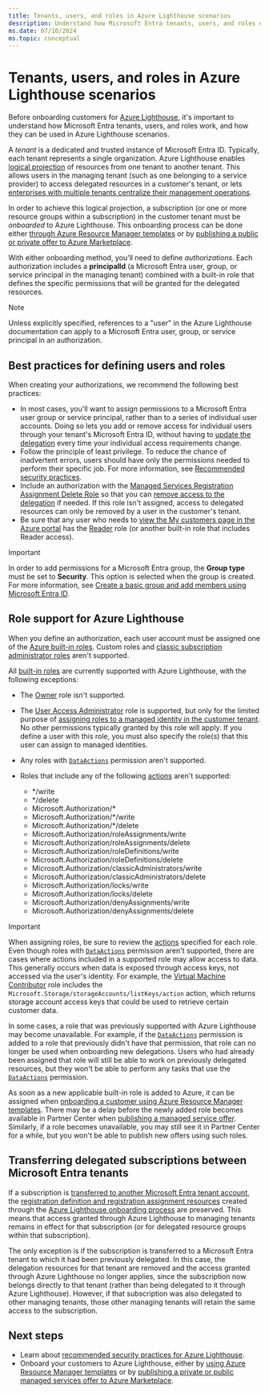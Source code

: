 ```yaml
---
title: Tenants, users, and roles in Azure Lighthouse scenarios
description: Understand how Microsoft Entra tenants, users, and roles can be used in Azure Lighthouse scenarios.
ms.date: 07/10/2024
ms.topic: conceptual
---
```


# Tenants, users, and roles in Azure Lighthouse scenarios

Before onboarding customers for [Azure Lighthouse](../overview.md), it's important to understand how Microsoft Entra tenants, users, and roles work, and how they can be used in Azure Lighthouse scenarios.

A *tenant* is a dedicated and trusted instance of Microsoft Entra ID. Typically, each tenant represents a single organization. Azure Lighthouse enables [logical projection](architecture.md#logical-projection) of resources from one tenant to another tenant. This allows users in the managing tenant (such as one belonging to a service provider) to access delegated resources in a customer's tenant, or lets [enterprises with multiple tenants centralize their management operations](enterprise.md).

In order to achieve this logical projection, a subscription (or one or more resource groups within a subscription) in the customer tenant must be *onboarded* to Azure Lighthouse. This onboarding process can be done either [through Azure Resource Manager templates](../how-to/onboard-customer.md) or by [publishing a public or private offer to Azure Marketplace](../how-to/publish-managed-services-offers.md).

With either onboarding method, you'll need to define *authorizations*. Each authorization includes a **principalId** (a Microsoft Entra user, group, or service principal in the managing tenant) combined with a built-in role that defines the specific permissions that will be granted for the delegated resources.

> [!NOTE]
> Unless explicitly specified, references to a "user" in the Azure Lighthouse documentation can apply to a Microsoft Entra user, group, or service principal in an authorization.

## Best practices for defining users and roles

When creating your authorizations, we recommend the following best practices:

- In most cases, you'll want to assign permissions to a Microsoft Entra user group or service principal, rather than to a series of individual user accounts. Doing so lets you add or remove access for individual users through your tenant's Microsoft Entra ID, without having to [update the delegation](../how-to/update-delegation.md) every time your individual access requirements change.
- Follow the principle of least privilege. To reduce the chance of inadvertent errors, users should have only the permissions needed to perform their specific job. For more information, see [Recommended security practices](../concepts/recommended-security-practices.md).
- Include an authorization with the [Managed Services Registration Assignment Delete Role](/azure/role-based-access-control/built-in-roles#managed-services-registration-assignment-delete-role) so that you can [remove access to the delegation](../how-to/remove-delegation.md) if needed. If this role isn't assigned, access to delegated resources can only be removed by a user in the customer's tenant.
- Be sure that any user who needs to [view the My customers page in the Azure portal](../how-to/view-manage-customers.md) has the [Reader](/azure/role-based-access-control/built-in-roles#reader) role (or another built-in role that includes Reader access).

> [!IMPORTANT]
> In order to add permissions for a Microsoft Entra group, the **Group type** must be set to **Security**. This option is selected when the group is created. For more information, see [Create a basic group and add members using Microsoft Entra ID](/azure/active-directory/fundamentals/active-directory-groups-create-azure-portal).

## Role support for Azure Lighthouse

When you define an authorization, each user account must be assigned one of the [Azure built-in roles](/azure/role-based-access-control/built-in-roles). Custom roles and [classic subscription administrator roles](/azure/role-based-access-control/classic-administrators) aren't supported.

All [built-in roles](/azure/role-based-access-control/built-in-roles) are currently supported with Azure Lighthouse, with the following exceptions:

- The [Owner](/azure/role-based-access-control/built-in-roles#owner) role isn't supported.
- The [User Access Administrator](/azure/role-based-access-control/built-in-roles#user-access-administrator) role is supported, but only for the limited purpose of [assigning roles to a managed identity in the customer tenant](../how-to/deploy-policy-remediation.md#create-a-user-who-can-assign-roles-to-a-managed-identity-in-the-customer-tenant). No other permissions typically granted by this role will apply. If you define a user with this role, you must also specify the role(s) that this user can assign to managed identities.
- Any roles with [`DataActions`](/azure/role-based-access-control/role-definitions#dataactions) permission aren't supported.
- Roles that include any of the following [actions](/azure/role-based-access-control/role-definitions#actions) aren't supported:

  - */write
  - */delete
  - Microsoft.Authorization/*
  - Microsoft.Authorization/*/write
  - Microsoft.Authorization/*/delete
  - Microsoft.Authorization/roleAssignments/write
  - Microsoft.Authorization/roleAssignments/delete
  - Microsoft.Authorization/roleDefinitions/write
  - Microsoft.Authorization/roleDefinitions/delete
  - Microsoft.Authorization/classicAdministrators/write
  - Microsoft.Authorization/classicAdministrators/delete
  - Microsoft.Authorization/locks/write
  - Microsoft.Authorization/locks/delete
  - Microsoft.Authorization/denyAssignments/write
  - Microsoft.Authorization/denyAssignments/delete

> [!IMPORTANT]
> When assigning roles, be sure to review the [actions](/azure/role-based-access-control/role-definitions#actions) specified for each role. Even though roles with [`DataActions`](/azure/role-based-access-control/role-definitions#dataactions) permission aren't supported, there are cases where actions included in a supported role may allow access to data. This generally occurs when data is exposed through access keys, not accessed via the user's identity. For example, the [Virtual Machine Contributor](/azure/role-based-access-control/built-in-roles) role includes the `Microsoft.Storage/storageAccounts/listKeys/action` action, which returns storage account access keys that could be used to retrieve certain customer data.

In some cases, a role that was previously supported with Azure Lighthouse may become unavailable. For example, if the [`DataActions`](/azure/role-based-access-control/role-definitions#dataactions) permission is added to a role that previously didn't have that permission, that role can no longer be used when onboarding new delegations. Users who had already been assigned that role will still be able to work on previously delegated resources, but they won't be able to perform any tasks that use the [`DataActions`](/azure/role-based-access-control/role-definitions#dataactions) permission.

As soon as a new applicable built-in role is added to Azure, it can be assigned when [onboarding a customer using Azure Resource Manager templates](../how-to/onboard-customer.md). There may be a delay before the newly added role becomes available in Partner Center when [publishing a managed service offer](../how-to/publish-managed-services-offers.md). Similarly, if a role becomes unavailable, you may still see it in Partner Center for a while, but you won't be able to publish new offers using such roles.

<a name='transferring-delegated-subscriptions-between-azure-ad-tenants'></a>

## Transferring delegated subscriptions between Microsoft Entra tenants

If a subscription is [transferred to another Microsoft Entra tenant account](/azure/cost-management-billing/manage/billing-subscription-transfer#transfer-a-subscription-to-another-azure-ad-tenant-account), the [registration definition and registration assignment resources](architecture.md#delegation-resources-created-in-the-customer-tenant) created through the [Azure Lighthouse onboarding process](../how-to/onboard-customer.md) are preserved. This means that access granted through Azure Lighthouse to managing tenants remains in effect for that subscription (or for delegated resource groups within that subscription).

The only exception is if the subscription is transferred to a Microsoft Entra tenant to which it had been previously delegated. In this case, the delegation resources for that tenant are removed and the access granted through Azure Lighthouse no longer applies, since the subscription now belongs directly to that tenant (rather than being delegated to it through Azure Lighthouse). However, if that subscription was also delegated to other managing tenants, those other managing tenants will retain the same access to the subscription.

## Next steps

- Learn about [recommended security practices for Azure Lighthouse](recommended-security-practices.md).
- Onboard your customers to Azure Lighthouse, either by [using Azure Resource Manager templates](../how-to/onboard-customer.md) or by [publishing a private or public managed services offer to Azure Marketplace](../how-to/publish-managed-services-offers.md).
